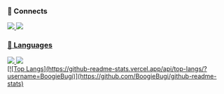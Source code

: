 ### 📌 Connects
<div>
<a href="https://github.com/BoogieBugi"><img src=https://img.shields.io/badge/Github-000000?logo=github&style=flat-square>
<a href="https://youtube.com/@Bu_Gi"><img src=https://img.shields.io/badge/Youtube-red?logo=youtube&style=flat-square>
</div>

### 🔎 Languages
<div>
<img src=https://img.shields.io/badge/Java-orange?logo=github&style=flat-square>
<img src=https://img.shields.io/badge/Python-000000?logo=python&style=flat-square>
</div>
[![Top Langs](https://github-readme-stats.vercel.app/api/top-langs/?username=BoogieBugi)](https://github.com/BoogieBugi/github-readme-stats)
